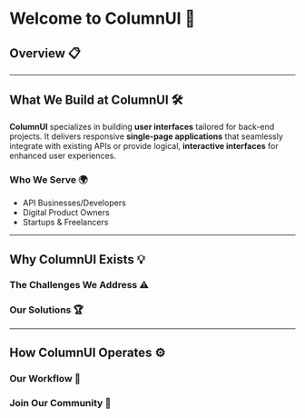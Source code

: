 # Welcome to ColumnUI 🌟

## Overview 📋

---

## What We Build at ColumnUI 🛠️

**ColumnUI** specializes in building **user interfaces** tailored for back-end projects. It delivers responsive **single-page applications** that seamlessly integrate with existing APIs or provide logical, **interactive interfaces** for enhanced user experiences.

### Who We Serve 🌍

- API Businesses/Developers
- Digital Product Owners
- Startups & Freelancers

---

## Why ColumnUI Exists 💡

### The Challenges We Address ⚠️

### Our Solutions 🏆

---

## How ColumnUI Operates ⚙️

### Our Workflow 🔄

### Join Our Community 🤝
